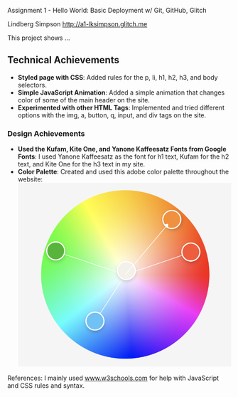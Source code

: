 Assignment 1 - Hello World: Basic Deployment w/ Git, GitHub, Glitch

Lindberg Simpson
http://a1-lksimpson.glitch.me

This project shows ...

## Technical Achievements
- **Styled page with CSS**: Added rules for the p, li, h1, h2, h3, and body selectors.
- **Simple JavaScript Animation**: Added a simple animation that changes color of some of the main header on the site.
- **Experimented with other HTML Tags**: Implemented and tried different options with the img, a, button, q, input, and div tags on the site.

### Design Achievements
- **Used the Kufam, Kite One, and Yanone Kaffeesatz Fonts from Google Fonts**: I used Yanone Kaffeesatz as the font for h1 text, Kufam for the h2 text, and Kite One for the h3 text in my site.
- **Color Palette**: Created and used this adobe color palette throughout the website:
![Color Palette](ColorPalette.png?raw=true "Color Palette")

References: I mainly used www.w3schools.com for help with JavaScript and CSS rules and syntax.
